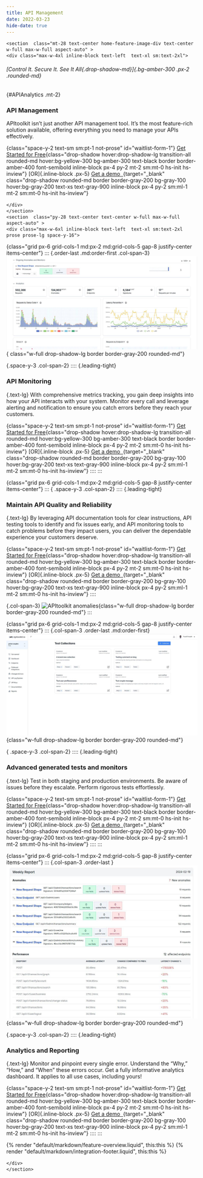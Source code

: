 ```yaml
---
title: API Management 
date: 2022-03-23
hide-date: true
---
```


``` =html
<section  class="mt-28 text-center home-feature-image-div text-center w-full max-w-full aspect-auto" >
<div class="max-w-4xl inline-block text-left  text-xl sm:text-2xl">
```

###### [*Control It. Secure It. See It All*{.drop-shadow-md}]{.bg-amber-300 .px-2 .rounded-md}

{#APIAnalytics .mt-2}
### API Management 

APItoolkit isn’t just another API management tool. It’s the most feature-rich solution available, offering everything you need to manage your APIs effectively.

{class="space-y-2 text-sm sm:pt-1 not-prose" id="waitlist-form-1"}
[Get Started for Free](https://app.apitoolkit.io){class="drop-shadow hover:drop-shadow-lg transition-all rounded-md hover:bg-yellow-300 bg-amber-300 text-black border border-amber-400 font-semibold inline-block px-4 py-2 mt-2 sm:mt-0 hs-init hs-inview"}
[OR]{.inline-block .px-5}
[Get a demo &nbsp;](https://calendar.app.google/1a4HG5GZYv1sjjZG6){target="_blank" class="drop-shadow rounded-md border border-gray-200 bg-gray-100 hover:bg-gray-200 text-xs text-gray-900 inline-block px-4 py-2 sm:ml-1 mt-2 sm:mt-0 hs-init hs-inview"}

``` =html
</div>
</section>
<section  class="py-28 text-center text-center w-full max-w-full aspect-auto" >
<div class="max-w-6xl inline-block text-left  text-xl sm:text-2xl prose prose-lg space-y-16">
```

{class="grid px-6 grid-cols-1 md:px-2 md:grid-cols-5 gap-8 justify-center items-center"}
:::
{.order-last .md:order-first .col-span-3}
![APIToolkit Dashboard image](./api_monitoring_apitoolkit.jpeg){ class="w-full  drop-shadow-lg border border-gray-200 rounded-md"}

{.space-y-3 .col-span-2}
::::
{.leading-tight}
### API Monitoring 

{.text-lg}
With comprehensive metrics tracking, you gain deep insights into how your API interacts with your system. Monitor every call and leverage alerting and notification to ensure you catch errors before they reach your customers.


{class="space-y-2 text-sm sm:pt-1 not-prose" id="waitlist-form-1"}
[Get Started for Free](https://app.apitoolkit.io){class="drop-shadow hover:drop-shadow-lg transition-all rounded-md hover:bg-yellow-300 bg-amber-300 text-black border border-amber-400 font-semibold inline-block px-4 py-2 mt-2 sm:mt-0 hs-init hs-inview"}
[OR]{.inline-block .px-5}
[Get a demo &nbsp;](https://calendar.app.google/1a4HG5GZYv1sjjZG6){target="_blank" class="drop-shadow rounded-md border border-gray-200 bg-gray-100 hover:bg-gray-200 text-xs text-gray-900 inline-block px-4 py-2 sm:ml-1 mt-2 sm:mt-0 hs-init hs-inview"}
::::
:::

{class="grid px-6 grid-cols-1 md:px-2 md:grid-cols-5 gap-8 justify-center items-center"}
:::
{ .space-y-3 .col-span-2}
::::
{.leading-tight}
### Maintain API Quality and Reliability

{.text-lg}
By leveraging API documentation tools for clear instructions, API testing tools to identify and fix issues early, and API monitoring tools to catch problems before they impact users, you can deliver the dependable experience your customers deserve.

{class="space-y-2 text-sm sm:pt-1 not-prose" id="waitlist-form-1"}
[Get Started for Free](https://app.apitoolkit.io){class="drop-shadow hover:drop-shadow-lg transition-all rounded-md hover:bg-yellow-300 bg-amber-300 text-black border border-amber-400 font-semibold inline-block px-4 py-2 mt-2 sm:mt-0 hs-init hs-inview"}
[OR]{.inline-block .px-5}
[Get a demo &nbsp;](https://calendar.app.google/1a4HG5GZYv1sjjZG6){target="_blank" class="drop-shadow rounded-md border border-gray-200 bg-gray-100 hover:bg-gray-200 text-xs text-gray-900 inline-block px-4 py-2 sm:ml-1 mt-2 sm:mt-0 hs-init hs-inview"}
::::

{.col-span-3}
![APItoolkit anomalies](apitoolkit-logs.jpeg){class="w-full drop-shadow-lg border border-gray-200 rounded-md"}
:::

{class="grid px-6 grid-cols-1 md:px-2 md:grid-cols-5 gap-8 justify-center items-center"}
:::
{.col-span-3 .order-last .md:order-first}
![Testing apitoolkit](Testing_apitoolkit.jpeg){class="w-full  drop-shadow-lg border border-gray-200 rounded-md"} 

{ .space-y-3 .col-span-2}
::::
{.leading-tight}
### Advanced generated tests and monitors 

{.text-lg}
Test in both staging and production environments. Be aware of issues before they escalate. Perform rigorous tests effortlessly.

{class="space-y-2 text-sm sm:pt-1 not-prose" id="waitlist-form-1"}
[Get Started for Free](https://app.apitoolkit.io){class="drop-shadow hover:drop-shadow-lg transition-all rounded-md hover:bg-yellow-300 bg-amber-300 text-black border border-amber-400 font-semibold inline-block px-4 py-2 mt-2 sm:mt-0 hs-init hs-inview"}
[OR]{.inline-block .px-5}
[Get a demo &nbsp;](https://calendar.app.google/1a4HG5GZYv1sjjZG6){target="_blank" class="drop-shadow rounded-md border border-gray-200 bg-gray-100 hover:bg-gray-200 text-xs text-gray-900 inline-block px-4 py-2 sm:ml-1 mt-2 sm:mt-0 hs-init hs-inview"}
::::
:::

{class="grid px-6 grid-cols-1 md:px-2 md:grid-cols-5 gap-8 justify-center items-center"}
:::
{.col-span-3 .order-last }
![](reporting_apitoolkit.jpeg){class="w-full  drop-shadow-lg border border-gray-200 rounded-md"}

{.space-y-3 .col-span-2}
::::
{.leading-tight}
### Analytics and Reporting 

{.text-lg}
Monitor and pinpoint every single error. Understand the “Why,” “How,” and “When” these errors occur. Get a fully informative analytics dashboard. It applies to all use cases, including yours!


{class="space-y-2 text-sm sm:pt-1 not-prose" id="waitlist-form-1"}
[Get Started for Free](https://app.apitoolkit.io){class="drop-shadow hover:drop-shadow-lg transition-all rounded-md hover:bg-yellow-300 bg-amber-300 text-black border border-amber-400 font-semibold inline-block px-4 py-2 mt-2 sm:mt-0 hs-init hs-inview"}
[OR]{.inline-block .px-5}
[Get a demo &nbsp;](https://calendar.app.google/1a4HG5GZYv1sjjZG6){target="_blank" class="drop-shadow rounded-md border border-gray-200 bg-gray-100 hover:bg-gray-200 text-xs text-gray-900 inline-block px-4 py-2 sm:ml-1 mt-2 sm:mt-0 hs-init hs-inview"}
::::
:::

{% render "default/markdown/feature-overview.liquid", this:this %}
{% render "default/markdown/integration-footer.liquid", this:this %}

``` =html
</div>
</section>
```
